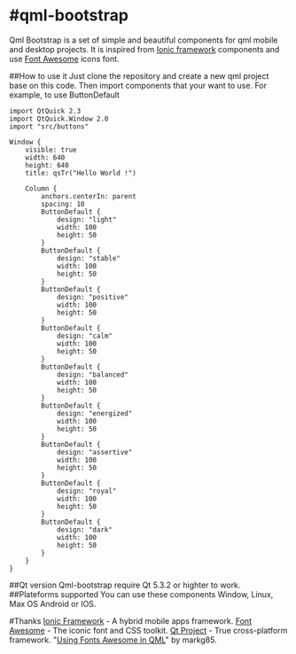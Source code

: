 #qml-bootstrap
=============
Qml Bootstrap is a set of simple and beautiful components for qml mobile and desktop projects. It is inspired from [Ionic framework](http://ionicframework.com/) components and use [Font Awesome](http://fortawesome.github.io/Font-Awesome/) icons font.

##How to use it
Just clone the repository and create a new qml project base on this code. Then import components that your want to use. For example, to use ButtonDefault
```
import QtQuick 2.3
import QtQuick.Window 2.0
import "src/buttons"

Window {
    visible: true
    width: 640
    height: 640
    title: qsTr("Hello World !")

    Column {
        anchors.centerIn: parent
        spacing: 10
        ButtonDefault {
            design: "light"
            width: 100
            height: 50
        }
        ButtonDefault {
            design: "stable"
            width: 100
            height: 50
        }
        ButtonDefault {
            design: "positive"
            width: 100
            height: 50
        }
        ButtonDefault {
            design: "calm"
            width: 100
            height: 50
        }
        ButtonDefault {
            design: "balanced"
            width: 100
            height: 50
        }
        ButtonDefault {
            design: "energized"
            width: 100
            height: 50
        }
        ButtonDefault {
            design: "assertive"
            width: 100
            height: 50
        }
        ButtonDefault {
            design: "royal"
            width: 100
            height: 50
        }
        ButtonDefault {
            design: "dark"
            width: 100
            height: 50
        }
    }
}
```

##Qt version
Qml-bootstrap require Qt 5.3.2 or highter to work.
##Plateforms supported
You can use these components Window, Linux, Max OS Android or IOS.

#Thanks
[Ionic Framework](http://ionicframework.com/) - A hybrid mobile apps framework.
[Font Awesome](http://fortawesome.github.io/Font-Awesome/) - The iconic font and CSS toolkit.
[Qt Project](http://qt-project.org/) - True cross-platform framework.
"[Using Fonts Awesome in QML](http://kdeblog.mageprojects.com/2012/11/20/using-fonts-awesome-in-qml/)" by markg85.